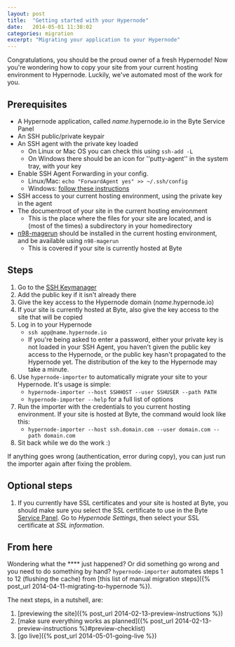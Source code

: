 ```yaml
---
layout: post
title:  "Getting started with your Hypernode"
date:   2014-05-01 11:38:02
categories: migration
excerpt: "Migrating your application to your Hypernode"
---
```


Congratulations, you should be the proud owner of a fresh Hypernode! Now you're wondering how to copy your site from your current hosting environment to Hypernode. Luckily, we've automated most of the work for you.

## Prerequisites
* A Hypernode application, called _name_.hypernode.io in the Byte Service Panel
* An SSH public/private keypair
* An SSH agent with the private key loaded
    * On Linux or Mac OS you can check this using `ssh-add -L`
    * On Windows there should be an icon for ''putty-agent'' in the system tray, with your key
* Enable SSH Agent Forwarding in your config.
    * Linux/Mac: `echo "ForwardAgent yes" >> ~/.ssh/config`
    * Windows: [follow these instructions](http://www.howtogeek.com/125364/how-to-ssh-hop-with-key-forwarding-from-windows/)
* SSH access to your current hosting environment, using the private key in the agent
* The documentroot of your site in the current hosting environment
    * This is the place where the files for your site are located, and is (most of the times) a subdirectory in your homedirectory
* [n98-magerun](http://magerun.net/installation/) should be installed in the current hosting environment, and be available using `n98-magerun`
    * This is covered if your site is currently hosted at Byte

## Steps
1. Go to the [SSH Keymanager](https://service.byte.nl/sshkeymanager/)
1. Add the public key if it isn't already there
1. Give the key access to the Hypernode domain (_name_.hypernode.io)
1. If your site is currently hosted at Byte, also give the key access to the site that will be copied
1. Log in to your Hypernode
    * `ssh app@name.hypernode.io`
    * If you're being asked to enter a password, either your private key is not loaded in your SSH Agent, you haven't given the public key access to the Hypernode, or the public key hasn't propagated to the Hypernode yet. The distribution of the key to the Hypernode may take a minute.
1. Use `hypernode-importer` to automatically migrate your site to your Hypernode. It's usage is simple:
    * `hypernode-importer --host SSHHOST --user SSHUSER --path PATH`
    * `hypernode-importer --help` for a full list of options
1. Run the importer with the credentials to you current hosting environment. If your site is hosted at Byte, the command would look like this:
    * `hypernode-importer --host ssh.domain.com --user domain.com --path domain.com`
1. Sit back while we do the work :)

If anything goes wrong (authentication, error during copy), you can just run the importer again after fixing the problem.

## Optional steps
1. If you currently have SSL certificates and your site is hosted at Byte, you should make sure you select the SSL certificate to use in the Byte [Service Panel](https://service.byte.nl/). Go to _Hypernode Settings_, then select your SSL certificate at _SSL information_.

## From here
Wondering what the **** just happened? Or did something go wrong and you need to do something by hand? `hypernode-importer` automates steps 1 to 12 (flushing the  cache) from [this list of manual migration steps]({% post_url 2014-04-11-migrating-to-hypernode %}).

The next steps, in a nutshell, are:

1. [previewing the site]({% post_url 2014-02-13-preview-instructions %})
1. [make sure everything works as planned]({% post_url 2014-02-13-preview-instructions %}#preview-checklist)
1. [go live]({% post_url 2014-05-01-going-live %})
